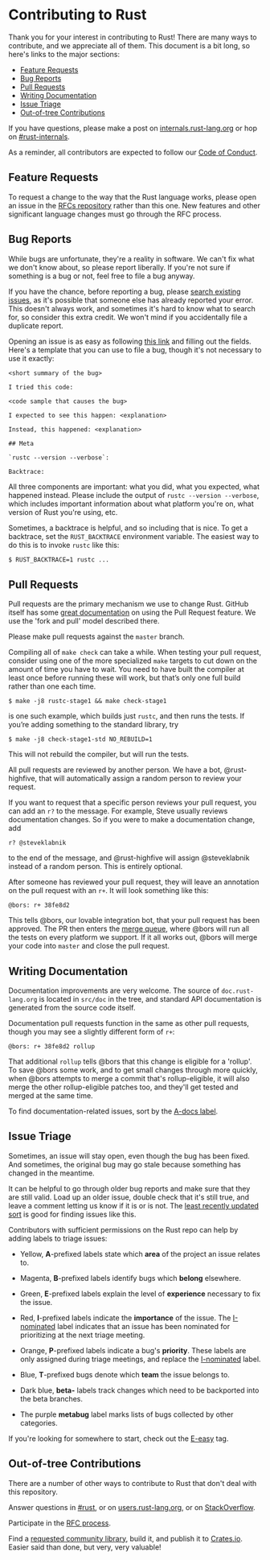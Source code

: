# Contributing to Rust

Thank you for your interest in contributing to Rust! There are many ways to
contribute, and we appreciate all of them. This document is a bit long, so here's
links to the major sections:

* [Feature Requests](#feature-requests)
* [Bug Reports](#bug-reports)
* [Pull Requests](#pull-requests)
* [Writing Documentation](#writing-documentation)
* [Issue Triage](#issue-triage)
* [Out-of-tree Contributions](#out-of-tree-contributions)

If you have questions, please make a post on [internals.rust-lang.org][internals] or
hop on [#rust-internals][pound-rust-internals].

As a reminder, all contributors are expected to follow our [Code of Conduct][coc].

[pound-rust-internals]: http://chat.mibbit.com/?server=irc.mozilla.org&channel=%23rust-internals
[internals]: http://internals.rust-lang.org
[coc]: http://www.rust-lang.org/conduct.html

## Feature Requests

To request a change to the way that the Rust language works, please open an
issue in the [RFCs repository](https://github.com/rust-lang/rfcs/issues/new)
rather than this one. New features and other significant language changes
must go through the RFC process.

## Bug Reports

While bugs are unfortunate, they're a reality in software. We can't fix what we
don't know about, so please report liberally. If you're not sure if something
is a bug or not, feel free to file a bug anyway.

If you have the chance, before reporting a bug, please [search existing
issues](https://github.com/rust-lang/rust/search?q=&type=Issues&utf8=%E2%9C%93),
as it's possible that someone else has already reported your error. This doesn't
always work, and sometimes it's hard to know what to search for, so consider this
extra credit. We won't mind if you accidentally file a duplicate report.

Opening an issue is as easy as following [this
link](https://github.com/rust-lang/rust/issues/new) and filling out the fields.
Here's a template that you can use to file a bug, though it's not necessary to
use it exactly:

    <short summary of the bug>

    I tried this code:

    <code sample that causes the bug>

    I expected to see this happen: <explanation>

    Instead, this happened: <explanation>

    ## Meta

    `rustc --version --verbose`:

    Backtrace:

All three components are important: what you did, what you expected, what
happened instead. Please include the output of `rustc --version --verbose`,
which includes important information about what platform you're on, what
version of Rust you're using, etc.

Sometimes, a backtrace is helpful, and so including that is nice. To get
a backtrace, set the `RUST_BACKTRACE` environment variable. The easiest way
to do this is to invoke `rustc` like this:

```bash
$ RUST_BACKTRACE=1 rustc ...
```

## Pull Requests

Pull requests are the primary mechanism we use to change Rust. GitHub itself
has some [great documentation][pull-requests] on using the Pull Request
feature. We use the 'fork and pull' model described there.

[pull-requests]: https://help.github.com/articles/using-pull-requests/

Please make pull requests against the `master` branch.

Compiling all of `make check` can take a while. When testing your pull request,
consider using one of the more specialized `make` targets to cut down on the
amount of time you have to wait. You need to have built the compiler at least
once before running these will work, but that’s only one full build rather than
one each time.

    $ make -j8 rustc-stage1 && make check-stage1

is one such example, which builds just `rustc`, and then runs the tests. If
you’re adding something to the standard library, try

    $ make -j8 check-stage1-std NO_REBUILD=1

This will not rebuild the compiler, but will run the tests.

All pull requests are reviewed by another person. We have a bot,
@rust-highfive, that will automatically assign a random person to review your
request.

If you want to request that a specific person reviews your pull request,
you can add an `r?` to the message. For example, Steve usually reviews
documentation changes. So if you were to make a documentation change, add

    r? @steveklabnik

to the end of the message, and @rust-highfive will assign @steveklabnik instead
of a random person. This is entirely optional.

After someone has reviewed your pull request, they will leave an annotation
on the pull request with an `r+`. It will look something like this:

    @bors: r+ 38fe8d2

This tells @bors, our lovable integration bot, that your pull request has
been approved. The PR then enters the [merge queue][merge-queue], where @bors
will run all the tests on every platform we support. If it all works out,
@bors will merge your code into `master` and close the pull request.

[merge-queue]: http://buildbot.rust-lang.org/homu/queue/rust

## Writing Documentation

Documentation improvements are very welcome. The source of `doc.rust-lang.org`
is located in `src/doc` in the tree, and standard API documentation is generated
from the source code itself.

Documentation pull requests function in the same as other pull requests, though
you may see a slightly different form of `r+`:

    @bors: r+ 38fe8d2 rollup

That additional `rollup` tells @bors that this change is eligible for a 'rollup'.
To save @bors some work, and to get small changes through more quickly, when
@bors attempts to merge a commit that's rollup-eligible, it will also merge
the other rollup-eligible patches too, and they'll get tested and merged at
the same time.

To find documentation-related issues, sort by the [A-docs label][adocs]. 

[adocs]: https://github.com/rust-lang/rust/issues?q=is%3Aopen+is%3Aissue+label%3AA-docs

## Issue Triage

Sometimes, an issue will stay open, even though the bug has been fixed. And
sometimes, the original bug may go stale because something has changed in the
meantime.

It can be helpful to go through older bug reports and make sure that they are
still valid. Load up an older issue, double check that it's still true, and
leave a comment letting us know if it is or is not. The [least recently
updated sort][lru] is good for finding issues like this.

Contributors with sufficient permissions on the Rust repo can help by adding
labels to triage issues:

* Yellow, **A**-prefixed labels state which **area** of the project an issue
  relates to. 

* Magenta, **B**-prefixed labels identify bugs which **belong** elsewhere. 

* Green, **E**-prefixed labels explain the level of **experience** necessary
  to fix the issue.

* Red, **I**-prefixed labels indicate the **importance** of the issue. The
  [I-nominated][inom] label indicates that an issue has been nominated for
  prioritizing at the next triage meeting. 

* Orange, **P**-prefixed labels indicate a bug's **priority**. These labels
  are only assigned during triage meetings, and replace the [I-nominated][inom]
  label. 

* Blue, **T**-prefixed bugs denote which **team** the issue belongs to.

* Dark blue, **beta-** labels track changes which need to be backported into
  the beta branches. 
 
* The purple **metabug** label marks lists of bugs collected by other
  categories.  

If you're looking for somewhere to start, check out the [E-easy][eeasy] tag. 

[inom]: https://github.com/rust-lang/rust/issues?q=is%3Aopen+is%3Aissue+label%3AI-nominated
[eeasy]: https://github.com/rust-lang/rust/issues?q=is%3Aopen+is%3Aissue+label%3AE-easy
[lru]: https://github.com/rust-lang/rust/issues?q=is%3Aissue+is%3Aopen+sort%3Aupdated-asc

## Out-of-tree Contributions

There are a number of other ways to contribute to Rust that don't deal with
this repository.

Answer questions in [#rust][pound-rust], or on [users.rust-lang.org][users],
or on [StackOverflow][so].

Participate in the [RFC process](https://github.com/rust-lang/rfcs).

Find a [requested community library][community-library], build it, and publish
it to [Crates.io](http://crates.io). Easier said than done, but very, very
valuable!

[pound-rust]: http://chat.mibbit.com/?server=irc.mozilla.org&channel=%23rust
[users]: http://users.rust-lang.org/
[so]: http://stackoverflow.com/questions/tagged/rust
[community-library]: https://github.com/rust-lang/rfcs/labels/A-community-library
